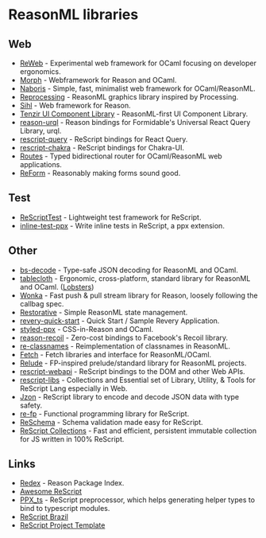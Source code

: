 # ReasonML libraries

## Web

- [ReWeb](https://github.com/yawaramin/re-web) - Experimental web framework for OCaml focusing on developer ergonomics.
- [Morph](https://github.com/reason-native-web/morph) - Webframework for Reason and OCaml.
- [Naboris](https://github.com/shawn-mcginty/naboris) - Simple, fast, minimalist web framework for OCaml/ReasonML.
- [Reprocessing](https://github.com/Schmavery/reprocessing) - ReasonML graphics library inspired by Processing.
- [Sihl](https://github.com/oxidizing/sihl) - Web framework for Reason.
- [Tenzir UI Component Library](https://github.com/tenzir/ui-component-library) - ReasonML-first UI Component Library.
- [reason-urql](https://github.com/FormidableLabs/reason-urql) - Reason bindings for Formidable's Universal React Query Library, urql.
- [rescript-query](https://github.com/rescriptbr/react-query) - ReScript bindings for React Query.
- [rescript-chakra](https://github.com/ri7nz/rescript-chakra) - ReScript bindings for Chakra-UI.
- [Routes](https://github.com/anuragsoni/routes) - Typed bidirectional router for OCaml/ReasonML web applications.
- [ReForm](https://github.com/rescriptbr/reform) - Reasonably making forms sound good.

## Test

- [ReScriptTest](https://github.com/bloodyowl/rescript-test) - Lightweight test framework for ReScript.
- [inline-test-ppx](https://github.com/dialohq/inline-test-ppx) - Write inline tests in ReScript, a ppx extension.

## Other

- [bs-decode](https://github.com/mlms13/bs-decode) - Type-safe JSON decoding for ReasonML and OCaml.
- [tablecloth](https://github.com/darklang/tablecloth) - Ergonomic, cross-platform, standard library for ReasonML and OCaml. ([Lobsters](https://lobste.rs/s/lw296f/ergonomic_cross_platform_standard))
- [Wonka](https://github.com/kitten/wonka) - Fast push & pull stream library for Reason, loosely following the callbag spec.
- [Restorative](https://github.com/paulshen/restorative) - Simple ReasonML state management.
- [revery-quick-start](https://github.com/revery-ui/revery-quick-start) - Quick Start / Sample Revery Application.
- [styled-ppx](https://github.com/davesnx/styled-ppx) - CSS-in-Reason and OCaml.
- [reason-recoil](https://github.com/bloodyowl/reason-recoil) - Zero-cost bindings to Facebook's Recoil library.
- [re-classnames](https://github.com/MinimaHQ/re-classnames) - Reimplementation of classnames in ReasonML.
- [Fetch](https://github.com/lessp/fetch) - Fetch libraries and interface for ReasonML/OCaml.
- [Relude](https://github.com/reazen/relude) - FP-inspired prelude/standard library for ReasonML projects.
- [rescript-webapi](https://github.com/tinymce/rescript-webapi) - ReScript bindings to the DOM and other Web APIs.
- [rescript-libs](https://github.com/ri7nz/rescript-libs) - Collections and Essential set of Library, Utility, & Tools for ReScript Lang especially in Web.
- [Jzon](https://github.com/nkrkv/jzon) - ReScript library to encode and decode JSON data with type safety.
- [re-fp](https://github.com/snatvb/re-fp) - Functional programming library for ReScript.
- [ReSchema](https://github.com/rescriptbr/reschema) - Schema validation made easy for ReScript.
- [ReScript Collections](https://github.com/reason-seoul/rescript-collection) - Fast and efficient, persistent immutable collection for JS written in 100% ReScript.

## Links

- [Redex](https://redex.github.io/) - Reason Package Index.
- [Awesome ReScript](https://github.com/fhammerschmidt/awesome-rescript)
- [PPX_ts](https://github.com/green-labs/ppx_ts) - ReScript preprocessor, which helps generating helper types to bind to typescript modules.
- [ReScript Brazil](https://github.com/rescriptbr)
- [ReScript Project Template](https://github.com/rescript-lang/rescript-project-template)